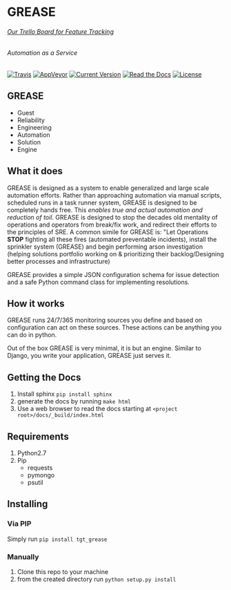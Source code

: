 # GREASE

###### [Our Trello Board for Feature Tracking](https://trello.com/b/c1jXxBvA/grease)

###### Automation as a Service

[![Travis](https://img.shields.io/travis/rust-lang/rust.svg)](https://travis-ci.org/target/grease)
[![AppVeyor](https://img.shields.io/appveyor/ci/lemoney/grease.svg)](https://ci.appveyor.com/project/lemoney/grease)
[![Current Version](https://badge.fury.io/py/tgt-grease.svg)](https://pypi.python.org/pypi/tgt-grease)
[![Read the Docs](https://img.shields.io/readthedocs/pip.svg)](https://grease.readthedocs.io/)
[![License](https://img.shields.io/badge/license-MIT-blue.svg)](https://github.com/target/grease/blob/master/LICENSE)


## GREASE
  * Guest
  * Reliability
  * Engineering
  * Automation
  * Solution
  * Engine
  
## What it does

GREASE is designed as a system to enable generalized and large scale 
automation efforts. Rather than approaching automation via manual 
scripts, scheduled runs in a task runner system, GREASE is designed 
to be completely hands free. This _enables true and actual 
automation and reduction of toil_. GREASE is designed to stop the 
decades old mentality of operations and operators from 
break/fix work, and redirect their efforts to the principles
of SRE. A common simile for GREASE is: "Let Operations 
**STOP** fighting all these fires (automated preventable incidents), 
install the sprinkler system (GREASE) and begin performing arson 
investigation (helping solutions portfolio working on & prioritizing
their backlog/Designing better processes and infrastructure)

GREASE provides a simple JSON configuration schema for
issue detection and a safe Python command class for 
implementing resolutions. 

## How it works

GREASE runs 24/7/365 monitoring sources you define and 
based on configuration can act on these sources. These actions
can be anything you can do in python.

Out of the box GREASE is very minimal, it is but an engine. Similar
to Django, you write your application, GREASE just serves it. 

## Getting the Docs

  1. Install sphinx `pip install sphinx`
  2. generate the docs by running `make html`
  3. Use a web browser to read the docs starting at `<project root>/docs/_build/index.html`

## Requirements
  1. Python2.7
  2. Pip
     * requests
     * pymongo
     * psutil
     
## Installing
  
### Via PIP

Simply run `pip install tgt_grease`

### Manually

  1. Clone this repo to your machine
  2. from the created directory run `python setup.py install`
